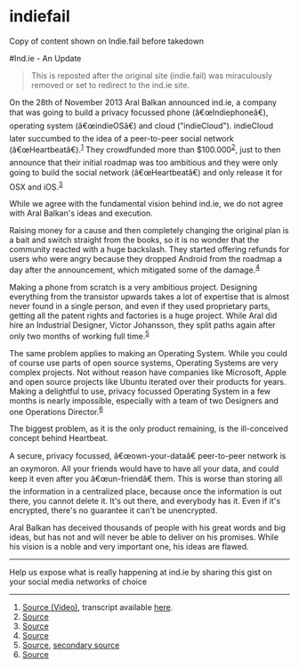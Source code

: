 # indiefail
Copy of content shown on Indie.fail before takedown

#Ind.ie - An Update

> This is reposted after the original site (indie.fail) was miraculously removed or set to redirect to the ind.ie site. 

On the 28th of November 2013 Aral Balkan announced ind.ie, a company that was going to build a privacy focussed phone (â€œIndiephoneâ€), operating system (â€œindieOSâ€) and cloud ("indieCloud"). indieCloud later succumbed to the idea of a peer-to-peer social network (â€œHeartbeatâ€).<sup><a href="#fn1">1</a></sup> They crowdfunded more than $100.000<sup><a href="#fn2">2</a></sup>, just to then announce that their initial roadmap was too ambitious and they were only going to build the social network (â€œHeartbeatâ€) and only release it for OSX and iOS.<sup><a href="#fn3">3</a></sup>

While we agree with the fundamental vision behind ind.ie, we do not agree with Aral Balkan's ideas and execution. 

Raising money for a cause and then completely changing the original plan is a <span class="more-info" title="The ploy of offering a person something desirable to gain favor, then thwarting expectations with something less desirable.">bait and switch</span> straight from the books, so it is no wonder that the community reacted with a huge backslash. They started offering refunds for users who were angry because they dropped Android from the roadmap a day after the announcement, which mitigated some of the damage.<sup><a href="#fn4">4</a></sup>

Making a phone from scratch is a very ambitious project. Designing everything from the transistor upwards takes a lot of expertise that is almost never found in a single person, and even if they used proprietary parts, getting all the patent rights and factories is a huge project. While Aral did hire an Industrial Designer, Victor Johansson, they split paths again after only two months of working full time.<sup><a href="#fn5">5</a></sup> 

The same problem applies to making an Operating System. While you could of course use parts of open source systems, Operating Systems are very complex projects. Not without reason have companies like Microsoft, Apple and open source projects like Ubuntu iterated over their products for years. Making a delightful to use, privacy focussed Operating System in a few months is nearly impossible, especially with a team of two Designers and one Operations Director.<sup><a href="#fn6">6</a></sup> 

The biggest problem, as it is the only product remaining, is the ill-conceived concept behind Heartbeat.

A secure, privacy focussed, â€œown-your-dataâ€ peer-to-peer network is an <span class="more-info" title="A term which contradicts itself">oxymoron</span>. All your friends would have to have all your data, and could keep it even after you â€œun-friendâ€ them. This is worse than storing all the information in a centralized place, because once the information is out there, you cannot delete it. It's out there, and everybody has it. Even if it's encrypted, there's no guarantee it can't be unencrypted.

Aral Balkan has deceived thousands of people with his great words and big ideas, but has not and will never be able to deliver on his promises. While his vision is a noble and very important one, his ideas are flawed. 

<hr />

Help us expose what is really happening at ind.ie by sharing this gist on your social media networks of choice

<hr />
<div class="footnotes">
    <ol>
        <li id="fn1"><a href="https://vimeo.com/81015888">Source (Video)</a>, transcript available <a href="https://web.archive.org/web/20140305090455/http://indiephone.eu/newsletter/1">here</a>.</li>
        <li id="fn2"><a href="https://web.archive.org/web/20150325081134/https://ind.ie/blog/thank-you/">Source</a></li>
        <li id="fn3"><a href="https://web.archive.org/web/20150704192356/https://ind.ie/blog/focus/">Source</a></li>
        <li id="fn4"><a href="https://web.archive.org/web/20150707095508/https://twitter.com/indie/status/554963385587367936">Source</a></li>
        <li id="fn5"><a href="https://se.linkedin.com/in/vjohansson">Source</a>, <a href="https://web.archive.org/web/20150320155533/https://aralbalkan.com/notes/what-is-the-ind.ie-manifesto/">secondary source</a></li>
        <li id="fn6"><a href="https://web.archive.org/web/20150706154048/https://ind.ie/about/team/">Source</a></li>
    </ol>
</div>
